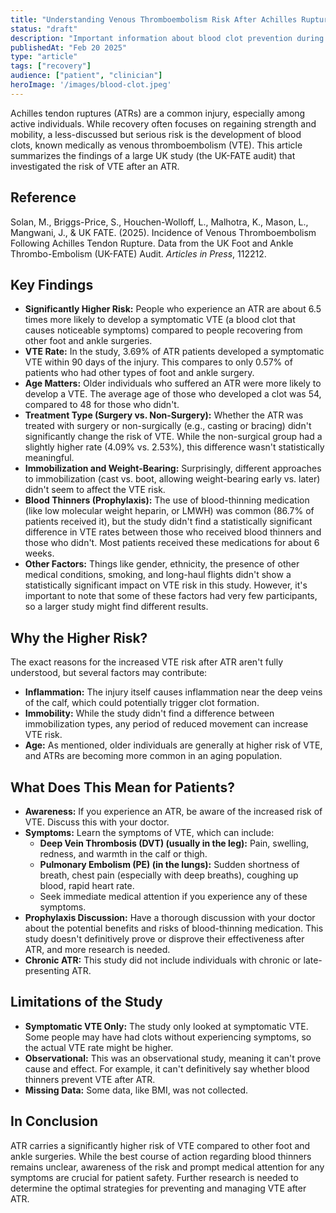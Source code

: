 ```yaml
---
title: "Understanding Venous Thromboembolism Risk After Achilles Rupture"
status: "draft"
description: "Important information about blood clot prevention during Achilles rupture recovery"
publishedAt: "Feb 20 2025"
type: "article"
tags: ["recovery"]
audience: ["patient", "clinician"]
heroImage: '/images/blood-clot.jpeg'
---
```


Achilles tendon ruptures (ATRs) are a common injury, especially among active individuals. While recovery often focuses on regaining strength and mobility, a less-discussed but serious risk is the development of blood clots, known medically as venous thromboembolism (VTE). This article summarizes the findings of a large UK study (the UK-FATE audit) that investigated the risk of VTE after an ATR.

## Reference

Solan, M., Briggs-Price, S., Houchen-Wolloff, L., Malhotra, K., Mason, L., Mangwani, J., & UK FATE. (2025). Incidence of Venous Thromboembolism Following Achilles Tendon Rupture. Data from the UK Foot and Ankle Thrombo-Embolism (UK-FATE) Audit. *Articles in Press*, 112212.

## Key Findings

* **Significantly Higher Risk:** People who experience an ATR are about 6.5 times more likely to develop a symptomatic VTE (a blood clot that causes noticeable symptoms) compared to people recovering from other foot and ankle surgeries.
* **VTE Rate:** In the study, 3.69% of ATR patients developed a symptomatic VTE within 90 days of the injury. This compares to only 0.57% of patients who had other types of foot and ankle surgery.
* **Age Matters:** Older individuals who suffered an ATR were more likely to develop a VTE. The average age of those who developed a clot was 54, compared to 48 for those who didn't.
* **Treatment Type (Surgery vs. Non-Surgery):** Whether the ATR was treated with surgery or non-surgically (e.g., casting or bracing) didn't significantly change the risk of VTE. While the non-surgical group had a slightly higher rate (4.09% vs. 2.53%), this difference wasn't statistically meaningful.
* **Immobilization and Weight-Bearing:** Surprisingly, different approaches to immobilization (cast vs. boot, allowing weight-bearing early vs. later) didn't seem to affect the VTE risk.
* **Blood Thinners (Prophylaxis):** The use of blood-thinning medication (like low molecular weight heparin, or LMWH) was common (86.7% of patients received it), but the study didn't find a statistically significant difference in VTE rates between those who received blood thinners and those who didn't. Most patients received these medications for about 6 weeks.
* **Other Factors:** Things like gender, ethnicity, the presence of other medical conditions, smoking, and long-haul flights didn't show a statistically significant impact on VTE risk in this study. However, it's important to note that some of these factors had very few participants, so a larger study might find different results.

## Why the Higher Risk?

The exact reasons for the increased VTE risk after ATR aren't fully understood, but several factors may contribute:

* **Inflammation:** The injury itself causes inflammation near the deep veins of the calf, which could potentially trigger clot formation.
* **Immobility:** While the study didn't find a difference between immobilization types, any period of reduced movement can increase VTE risk.
* **Age:** As mentioned, older individuals are generally at higher risk of VTE, and ATRs are becoming more common in an aging population.

## What Does This Mean for Patients?

* **Awareness:** If you experience an ATR, be aware of the increased risk of VTE. Discuss this with your doctor.
* **Symptoms:** Learn the symptoms of VTE, which can include:
  * **Deep Vein Thrombosis (DVT) (usually in the leg):** Pain, swelling, redness, and warmth in the calf or thigh.
  * **Pulmonary Embolism (PE) (in the lungs):** Sudden shortness of breath, chest pain (especially with deep breaths), coughing up blood, rapid heart rate.
  * Seek immediate medical attention if you experience any of these symptoms.
* **Prophylaxis Discussion:** Have a thorough discussion with your doctor about the potential benefits and risks of blood-thinning medication. This study doesn't definitively prove or disprove their effectiveness after ATR, and more research is needed.
* **Chronic ATR:** This study did not include individuals with chronic or late-presenting ATR.

## Limitations of the Study

* **Symptomatic VTE Only:** The study only looked at symptomatic VTE. Some people may have had clots without experiencing symptoms, so the actual VTE rate might be higher.
* **Observational:** This was an observational study, meaning it can't prove cause and effect. For example, it can't definitively say whether blood thinners prevent VTE after ATR.
* **Missing Data:** Some data, like BMI, was not collected.

## In Conclusion

ATR carries a significantly higher risk of VTE compared to other foot and ankle surgeries. While the best course of action regarding blood thinners remains unclear, awareness of the risk and prompt medical attention for any symptoms are crucial for patient safety. Further research is needed to determine the optimal strategies for preventing and managing VTE after ATR.
